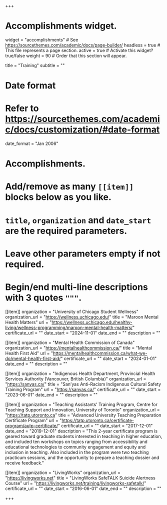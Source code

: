 +++
# Accomplishments widget.
widget = "accomplishments"  # See https://sourcethemes.com/academic/docs/page-builder/
headless = true  # This file represents a page section.
active = true  # Activate this widget? true/false
weight = 90  # Order that this section will appear.

title = "Training"
subtitle = ""

# Date format
#   Refer to https://sourcethemes.com/academic/docs/customization/#date-format
date_format = "Jan 2006"

# Accomplishments.
#   Add/remove as many `[[item]]` blocks below as you like.
#   `title`, `organization` and `date_start` are the required parameters.
#   Leave other parameters empty if not required.
#   Begin/end multi-line descriptions with 3 quotes `"""`.

[[item]]
  organization = "University of Chicago Student Wellness"
  organization_url = "https://wellness.uchicago.edu/"
  title = "Maroon Mental Health Matters"
  url = "https://wellness.uchicago.edu/healthy-living/wellness-programming/maroon-mental-health-matters/"
  certificate_url = ""
  date_start = "2024-11-01"
  date_end = ""
  description = ""

[[item]]
  organization = "Mental Health Commission of Canada"
  organization_url = "https://mentalhealthcommission.ca/"
  title = "Mental Health First Aid"
  url = "https://mentalhealthcommission.ca/what-we-do/mental-health-first-aid/"
  certificate_url = ""
  date_start = "2024-01-01"
  date_end = ""
  description = ""

[[item]]
  organization = "Indigenous Health Department, Provincial Health Services Authority (Vancouver, British Columbia)"
  organization_url = "https://sanyas.ca/"
  title = "San’yas Anti-Racism Indigenous Cultural Safety Training Program"
  url = "https://sanyas.ca/"
  certificate_url = ""
  date_start = "2023-06-01"
  date_end = ""
  description = ""

[[item]]
  organization = "Teaching Assistants' Training Program, Centre for Teaching Support and Innovation, University of Toronto"
  organization_url = "https://tatp.utoronto.ca"
  title = "Advanced University Teaching Preparation Certificate Program"
  url = "https://tatp.utoronto.ca/certificate-program/autp-certificate/"
  certificate_url = ""
  date_start = "2017-12-01"
  date_end = "2019-12-01"
  description = "This 2-year certificate program is geared toward graduate students interested in teaching in higher education, and included ten workshops on topics ranging from accessibility and educational technologies to community engagement and equity and inclusion in teaching. Also included in the program were two teaching practicum sessions, and the opportunity to prepare a teaching dossier and receive feedback."

[[item]]
  organization = "LivingWorks"
  organization_url = "https://livingworks.net"
  title = "LivingWorks SafeTALK Suicide Alertness Course"
  url = "https://livingworks.net/training/livingworks-safetalk/"
  certificate_url = ""
  date_start = "2016-06-01"
  date_end = ""
  description = ""

+++
